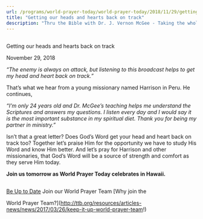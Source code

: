 ```yaml
---
url: /programs/world-prayer-today/world-prayer-today/2018/11/29/getting-our-heads-and-hearts-back-on-track
title: "Getting our heads and hearts back on track"
description: "Thru the Bible with Dr. J. Vernon McGee - Taking the whole Word to the whole world"
---
```







## 
 Getting our heads and hearts back on track


November 29, 2018




*“The enemy is always on attack, but listening to this broadcast helps to get my head and heart back on track.”*


That’s what we hear from a young missionary named Harrison in Peru. He continues, 


*“I’m only 24 years old and Dr. McGee’s teaching helps me understand the Scriptures and answers my questions. I listen every day and I would say it is the most important substance in my spiritual diet. Thank you for being my partner in ministry.”*


Isn’t that a great letter? Does God’s Word get your head and heart back on track too? Together let’s praise Him for the opportunity we have to study His Word and know Him better. And let’s pray for Harrison and other missionaries, that God’s Word will be a source of strength and comfort as they serve Him today.


**Join us tomorrow as World Prayer Today celebrates in Hawaii.** 







## 




[Be Up to Date](http://feeds.feedburner.com/WorldPrayerToday "World Prayer Today RSS Feed")
Join our World Prayer Team
[Why join the  

World Prayer Team?](http://ttb.org/resources/articles-news/news/2017/03/26/keep-it-up-world-prayer-team!)




